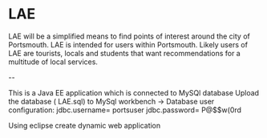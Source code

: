 # LAE

LAE will be a simplified means to find points of interest around the city of Portsmouth. LAE is intended for users within Portsmouth. Likely users of LAE are tourists, locals and students that want recommendations for a multitude of local services.

-- 

This is a Java EE application which is connected to MySQl database 
Upload the database ( LAE.sql) to MySql workbench  -> Database user configuration: jdbc.username= portsuser 
                                                      jdbc.password= P@$$w(0rd
                                                      
                                                   
Using eclipse create dynamic web application 
